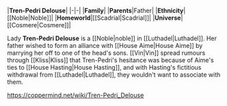|**Tren-Pedri Delouse**|
|-|-|
|**Family**|
|**Parents**|Father|
|**Ethnicity**|[[Noble\|Noble]]|
|**Homeworld**|[[Scadrial\|Scadrial]]|
|**Universe**|[[Cosmere\|Cosmere]]|

Lady **Tren-Pedri Delouse** is a [[Noble\|noble]] in [[Luthadel\|Luthadel]].
Her father wished to form an alliance with [[House Aime\|House Aime]] by marrying her off to one of the head's sons. [[Vin\|Vin]] spread rumours through [[Kliss\|Kliss]] that Tren-Pedri's hesitance was because of Aime's ties to [[House Hasting\|House Hasting]], and with Hasting's fictitious withdrawal from [[Luthadel\|Luthadel]], they wouldn't want to associate with them.



https://coppermind.net/wiki/Tren-Pedri_Delouse